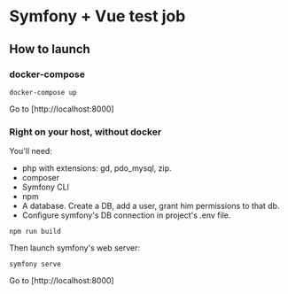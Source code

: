 # Symfony + Vue test job

## How to launch

### docker-compose

```
docker-compose up
```
Go to [http://localhost:8000]

### Right on your host, without docker

You'll need:
* php with extensions: gd, pdo_mysql, zip.
* composer
* Symfony CLI
* npm
* A database. Create a DB, add a user, grant him permissions to that db.
* Configure symfony's DB connection in project's .env file.

```
npm run build
```

Then launch symfony's web server:
```
symfony serve
```

Go to [http://localhost:8000]
